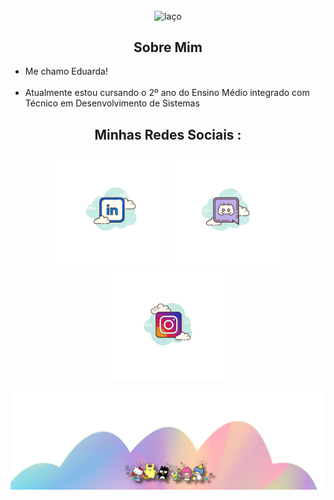 



<img align="center" width="1000" src="Cópia de CUPCAKES.png" alt=""/>

<p align="center">
	<img align="center" width="200" src="https://i.pinimg.com/originals/05/28/7f/05287faf7984313b3a746c3791996f06.gif"alt="laço"/> 	<h2 align="center">Sobre Mim</h2>   

<p align="center">
  <ul>
  <li>
    Me chamo Eduarda!
  </li>
  </br>
  <li>
    Atualmente estou cursando o 2º ano do Ensino Médio integrado com Técnico em 	Desenvolvimento de Sistemas
  </li>
</ul>
</p>
  <h2 align="center"> Minhas Redes Sociais :</h2>
<p align="center">
	<a href="https://br.linkedin.com/in/eduarda-leal-tavares-a2865b332?original_referer=https%3A%2F%2Fbr.linkedin.com%2Fpub%2Fdir%2F%2B%2F%2B%3Ftrk%3Dpublic_profile_guest_nav_menu_people"><img width="180" src="linkedin.png" alt="LinkedIn"/></a>
 	<a href="https://discord.com/"><img width="180" src="discord.png" alt="discord"/></a>
	<a href="https://instagram.com/eduardaleal.t"><img width="180" src="instagram.png" alt="Ins"/></a>
	
	
</p>

<img align="center" width="1000" src="footer.png" alt=""/>






</p>
